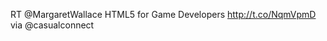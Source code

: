 <!--
id: 1668058430
link: http://kevinisom.info/post/1668058430/rt-margaretwallace-html5-for-game-developers
slug: rt-margaretwallace-html5-for-game-developers
date: Wed Nov 24 2010 22:24:54 GMT+1300 (NZDT)
raw: {"blog_name":"kevinisom","id":1668058430,"post_url":"http://kevinisom.info/post/1668058430/rt-margaretwallace-html5-for-game-developers","slug":"rt-margaretwallace-html5-for-game-developers","type":"text","date":"2010-11-24 09:24:54 GMT","timestamp":1290590694,"state":"published","format":"html","reblog_key":"CCBS93Np","tags":[],"short_url":"http://tmblr.co/Zw68Yy1ZR8q_","highlighted":[],"feed_item":"http://twitter.com/kev_nz/statuses/7298941829779456","from_feed_id":"650289","note_count":0,"title":null,"body":"<p>RT @MargaretWallace HTML5 for Game Developers <a href=\"http://t.co/NqmVpmD\" target=\"_blank\">http://t.co/NqmVpmD</a> via @casualconnect</p>"}
publish: 2010-11-024
tags: 
title: null
-->


RT @MargaretWallace HTML5 for Game Developers <http://t.co/NqmVpmD> via
@casualconnect


